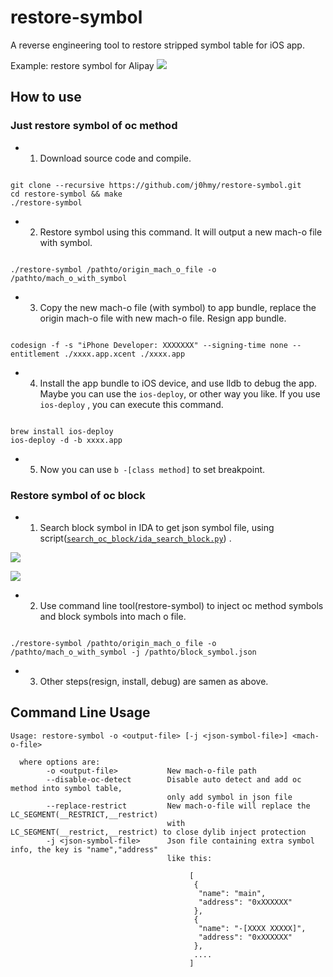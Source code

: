 # restore-symbol

A reverse engineering tool to restore stripped symbol table for iOS app.

Example: restore symbol for Alipay
![](https://raw.githubusercontent.com/tobefuturer/restore-symbol/master/picture/after_restore.jpeg)


## How to use

### Just restore symbol of oc method

- 1. Download source code and compile.

```

git clone --recursive https://github.com/j0hmy/restore-symbol.git
cd restore-symbol && make
./restore-symbol

```

- 2. Restore symbol using this command. It will output a new mach-o file with symbol.

```

./restore-symbol /pathto/origin_mach_o_file -o /pathto/mach_o_with_symbol 

```

- 3. Copy the new mach-o file (with symbol) to app bundle, replace the origin mach-o file with new mach-o file. Resign app bundle.

```

codesign -f -s "iPhone Developer: XXXXXXX" --signing-time none --entitlement ./xxxx.app.xcent ./xxxx.app

```

- 4. Install the app bundle to iOS device, and use lldb to debug the app. Maybe you can use the ```ios-deploy```, or other way you like. If you use ```ios-deploy``` , you can execute this command.

```

brew install ios-deploy
ios-deploy -d -b xxxx.app

```
- 5. Now you can use ```b -[class method]``` to set breakpoint.

### Restore symbol of oc block

- 1. Search block symbol in IDA to get json symbol file, using script([`search_oc_block/ida_search_block.py`](https://github.com/tobefuturer/restore-symbol/blob/master/search_oc_block/ida_search_block.py)) .

![](http://blog.imjun.net/posts/restore-symbol-of-iOS-app/ida_result_position.png)

![](http://blog.imjun.net/posts/restore-symbol-of-iOS-app/ida_result_sample.jpg)

- 2. Use command line tool(restore-symbol) to inject oc method symbols and block symbols into mach o file.

```

./restore-symbol /pathto/origin_mach_o_file -o /pathto/mach_o_with_symbol -j /pathto/block_symbol.json

```

- 3. Other steps(resign, install, debug) are samen as above.

## Command Line Usage 
```
Usage: restore-symbol -o <output-file> [-j <json-symbol-file>] <mach-o-file>

  where options are:
        -o <output-file>           New mach-o-file path
        --disable-oc-detect        Disable auto detect and add oc method into symbol table,
                                   only add symbol in json file
        --replace-restrict         New mach-o-file will replace the LC_SEGMENT(__RESTRICT,__restrict)
                                   with LC_SEGMENT(__restrict,__restrict) to close dylib inject protection
        -j <json-symbol-file>      Json file containing extra symbol info, the key is "name","address"
                                   like this:

                                        [
                                         {
                                          "name": "main",
                                          "address": "0xXXXXXX"
                                         },
                                         {
                                          "name": "-[XXXX XXXXX]",
                                          "address": "0xXXXXXX"
                                         },
                                         ....
                                        ]

```
